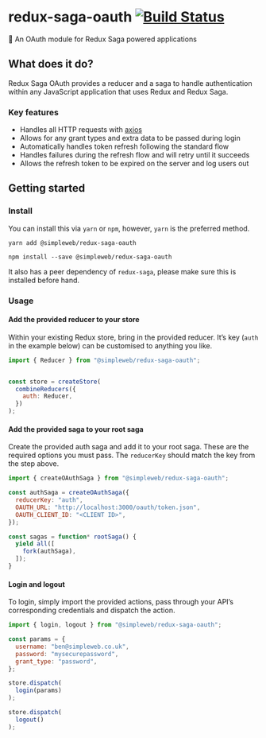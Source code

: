 # redux-saga-oauth [![Build Status](https://semaphoreci.com/api/v1/projects/80e0a632-ac8f-4dc6-bfca-10565b56f6f8/1319097/badge.svg)](https://semaphoreci.com/simpleweb/redux-saga-oauth)
👮 An OAuth module for Redux Saga powered applications

## What does it do?

Redux Saga OAuth provides a reducer and a saga to handle authentication within
any JavaScript application that uses Redux and Redux Saga.

### Key features

* Handles all HTTP requests with [axios](https://github.com/mzabriskie/axios)
* Allows for any grant types and extra data to be passed during login
* Automatically handles token refresh following the standard flow
* Handles failures during the refresh flow and will retry until it succeeds
* Allows the refresh token to be expired on the server and log users out

## Getting started

### Install

You can install this via `yarn` or `npm`, however, `yarn` is the preferred
method.

```
yarn add @simpleweb/redux-saga-oauth
```
```
npm install --save @simpleweb/redux-saga-oauth
```

It also has a peer dependency of `redux-saga`, please make sure this is
installed before hand.

### Usage

#### Add the provided reducer to your store

Within your existing Redux store, bring in the provided reducer. It’s key
(`auth` in the example below) can be customised to anything you like.

```js
import { Reducer } from "@simpleweb/redux-saga-oauth";


const store = createStore(
  combineReducers({
    auth: Reducer,
  })
);
```

#### Add the provided saga to your root saga

Create the provided auth saga and add it to your root saga. These are the
required options you must pass. The `reducerKey` should match the key from
the step above.

```js
import { createOAuthSaga } from "@simpleweb/redux-saga-oauth";

const authSaga = createOAuthSaga({
  reducerKey: "auth",
  OAUTH_URL: "http://localhost:3000/oauth/token.json",
  OAUTH_CLIENT_ID: "<CLIENT ID>",
});

const sagas = function* rootSaga() {
  yield all([
    fork(authSaga),
  ]);
}
```

#### Login and logout

To login, simply import the provided actions, pass through your API’s
corresponding credentials and dispatch the action.

```js
import { login, logout } from "@simpleweb/redux-saga-oauth";

const params = {
  username: "ben@simpleweb.co.uk",
  password: "mysecurepassword",
  grant_type: "password",
};

store.dispatch(
  login(params)
);

store.dispatch(
  logout()
);
```
